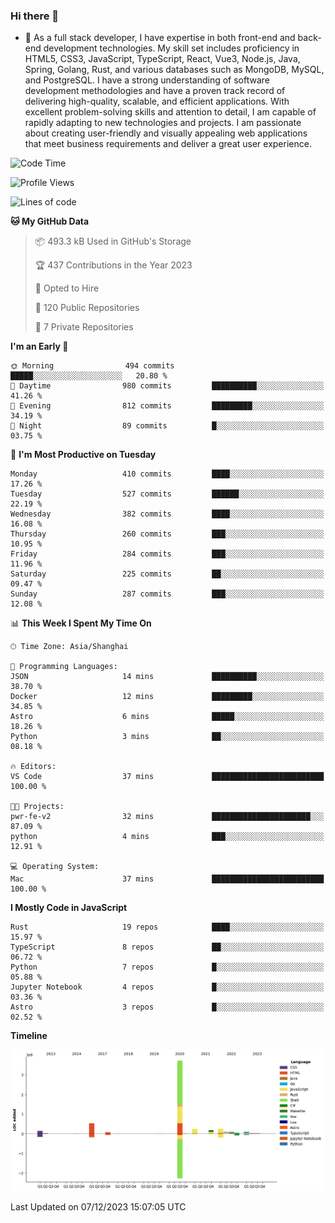 ### Hi there 👋

- 🌱 As a full stack developer, I have expertise in both front-end and back-end development technologies. My skill set includes proficiency in HTML5, CSS3, JavaScript, TypeScript, React, Vue3, Node.js, Java, Spring, Golang, Rust, and various databases such as MongoDB, MySQL, and PostgreSQL. I have a strong understanding of software development methodologies and have a proven track record of delivering high-quality, scalable, and efficient applications. With excellent problem-solving skills and attention to detail, I am capable of rapidly adapting to new technologies and projects. I am passionate about creating user-friendly and visually appealing web applications that meet business requirements and deliver a great user experience.

<!--START_SECTION:waka-->
![Code Time](http://img.shields.io/badge/Code%20Time-1%2C169%20hrs%208%20mins-blue)

![Profile Views](http://img.shields.io/badge/Profile%20Views-0-blue)

![Lines of code](https://img.shields.io/badge/From%20Hello%20World%20I%27ve%20Written-5.6%20million%20lines%20of%20code-blue)

**🐱 My GitHub Data** 

> 📦 493.3 kB Used in GitHub's Storage 
 > 
> 🏆 437 Contributions in the Year 2023
 > 
> 💼 Opted to Hire
 > 
> 📜 120 Public Repositories 
 > 
> 🔑 7 Private Repositories 
 > 
**I'm an Early 🐤** 

```text
🌞 Morning                494 commits         █████░░░░░░░░░░░░░░░░░░░░   20.80 % 
🌆 Daytime                980 commits         ██████████░░░░░░░░░░░░░░░   41.26 % 
🌃 Evening                812 commits         █████████░░░░░░░░░░░░░░░░   34.19 % 
🌙 Night                  89 commits          █░░░░░░░░░░░░░░░░░░░░░░░░   03.75 % 
```
📅 **I'm Most Productive on Tuesday** 

```text
Monday                   410 commits         ████░░░░░░░░░░░░░░░░░░░░░   17.26 % 
Tuesday                  527 commits         ██████░░░░░░░░░░░░░░░░░░░   22.19 % 
Wednesday                382 commits         ████░░░░░░░░░░░░░░░░░░░░░   16.08 % 
Thursday                 260 commits         ███░░░░░░░░░░░░░░░░░░░░░░   10.95 % 
Friday                   284 commits         ███░░░░░░░░░░░░░░░░░░░░░░   11.96 % 
Saturday                 225 commits         ██░░░░░░░░░░░░░░░░░░░░░░░   09.47 % 
Sunday                   287 commits         ███░░░░░░░░░░░░░░░░░░░░░░   12.08 % 
```


📊 **This Week I Spent My Time On** 

```text
🕑︎ Time Zone: Asia/Shanghai

💬 Programming Languages: 
JSON                     14 mins             ██████████░░░░░░░░░░░░░░░   38.70 % 
Docker                   12 mins             █████████░░░░░░░░░░░░░░░░   34.85 % 
Astro                    6 mins              █████░░░░░░░░░░░░░░░░░░░░   18.26 % 
Python                   3 mins              ██░░░░░░░░░░░░░░░░░░░░░░░   08.18 % 

🔥 Editors: 
VS Code                  37 mins             █████████████████████████   100.00 % 

🐱‍💻 Projects: 
pwr-fe-v2                32 mins             ██████████████████████░░░   87.09 % 
python                   4 mins              ███░░░░░░░░░░░░░░░░░░░░░░   12.91 % 

💻 Operating System: 
Mac                      37 mins             █████████████████████████   100.00 % 
```

**I Mostly Code in JavaScript** 

```text
Rust                     19 repos            ████░░░░░░░░░░░░░░░░░░░░░   15.97 % 
TypeScript               8 repos             ██░░░░░░░░░░░░░░░░░░░░░░░   06.72 % 
Python                   7 repos             █░░░░░░░░░░░░░░░░░░░░░░░░   05.88 % 
Jupyter Notebook         4 repos             █░░░░░░░░░░░░░░░░░░░░░░░░   03.36 % 
Astro                    3 repos             █░░░░░░░░░░░░░░░░░░░░░░░░   02.52 % 
```



**Timeline**

![Lines of Code chart](https://raw.githubusercontent.com/elton/elton/main/assets/bar_graph.png)


 Last Updated on 07/12/2023 15:07:05 UTC
<!--END_SECTION:waka-->

<!--
**elton/elton** is a ✨ _special_ ✨ repository because its `README.md` (this file) appears on your GitHub profile.

Here are some ideas to get you started:

- 🔭 I’m currently working on ...
- 🌱 I’m currently learning ...
- 👯 I’m looking to collaborate on ...
- 🤔 I’m looking for help with ...
- 💬 Ask me about ...
- 📫 How to reach me: ...
- 😄 Pronouns: ...
- ⚡ Fun fact: ...
-->
